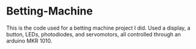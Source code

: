 # Betting-Machine
This is the code used for a betting machine project I did. Used a display, a button, LEDs, photodiodes, and servomotors, all controlled through an arduino MKR 1010.
